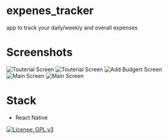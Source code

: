 # expenes_tracker
app to track your daily/weekly and overall  expenses 

# Screenshots
![Touterial Screen](https://i.ibb.co/SwnYryw/Screenshot-20200604-093628.jpg)
![Touterial Screen](https://i.ibb.co/z84cTQ7/Screenshot-20200604-093636.jpg)
![Add Budgert Screen](https://i.ibb.co/XWqdfcd/Screenshot-20200604-093659.jpg)
![Main Screen](https://i.ibb.co/3C0L3Fh/Screenshot-20200604-094012.jpg)
![Main Screen](https://i.ibb.co/JzMdpTK/Screenshot-20200604-094018.jpg)

# Stack

* React Native

[![License: GPL v3](https://img.shields.io/badge/License-GPLv3-blue.svg)](https://www.gnu.org/licenses/gpl-3.0)